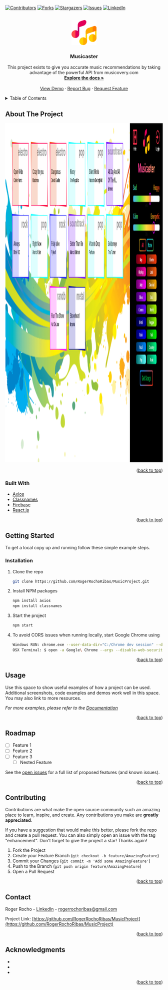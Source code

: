 <div id="top"></div>

[![Contributors][contributors-shield]][contributors-url]
[![Forks][forks-shield]][forks-url]
[![Stargazers][stars-shield]][stars-url]
[![Issues][issues-shield]][issues-url]
[![LinkedIn][linkedin-shield]][linkedin-url]



<!-- PROJECT LOGO -->
<br />
<div align="center">
  <a href="https://github.com/RogerRochoRibas/MusicProject">
    <img src="/musicproject/src/musical-notes.png" alt="Logo" width="80" height="80">
  </a>

<h3 align="center">Musicaster</h3>

  <p align="center">
  This project exists to give you accurate music recommendations by taking advantage of the powerful API from musicovery.com
    <br />
    <a href="https://github.com/RogerRochoRibas/MusicProject"><strong>Explore the docs »</strong></a>
    <br />
    <br />
    <a href="https://rogerrochoribas.github.io/MusicProject/">View Demo</a>
    ·
    <a href="https://github.com/RogerRochoRibas/MusicProject/issues">Report Bug</a>
    ·
    <a href="https://github.com/RogerRochoRibas/MusicProject/issues">Request Feature</a>
  </p>
</div>



<!-- TABLE OF CONTENTS -->
<details>
  <summary>Table of Contents</summary>
  <ol>
    <li>
      <a href="#about-the-project">About The Project</a>
      <ul>
        <li><a href="#built-with">Built With</a></li>
      </ul>
    </li>
    <li>
      <a href="#getting-started">Getting Started</a>
      <ul>
        <li><a href="#prerequisites">Prerequisites</a></li>
        <li><a href="#installation">Installation</a></li>
      </ul>
    </li>
    <li><a href="#usage">Usage</a></li>
    <li><a href="#roadmap">Roadmap</a></li>
    <li><a href="#contributing">Contributing</a></li>
    <li><a href="#contact">Contact</a></li>
    <li><a href="#acknowledgments">Acknowledgments</a></li>
  </ol>
</details>



<!-- ABOUT THE PROJECT -->
## About The Project

<img src="/musicproject/src/img/screenshot.png" alt="Logo" width="1920" height="1083">

<p align="right">(<a href="#top">back to top</a>)</p>



### Built With

* [Axios](https://axios-http.com/docs/intro)
* [Classnames](https://www.npmjs.com/package/classnames)
* [Firebase](https://firebase.google.com)
* [React.js](https://reactjs.org/)

<p align="right">(<a href="#top">back to top</a>)</p>


<!-- GETTING STARTED -->
## Getting Started

To get a local copy up and running follow these simple example steps.

<!--### Prerequisites

This is an example of how to list things you need to use the software and how to install them.
* npm
  ```sh
  npm install npm@latest -g
  ```
-->
### Installation

1. Clone the repo
   ```sh
   git clone https://github.com/RogerRochoRibas/MusicProject.git
   ```
2. Install NPM packages
   ```sh
   npm install axios
   npm install classnames
   ```
3. Start the project
   ```sh
   npm start
   ```
4. To avoid CORS issues when running locally, start Google Chrome using
   ```sh
   Windows RUN: chrome.exe --user-data-dir="C:/Chrome dev session" --disable-web-security
   OSX Terminal: $ open -a Google\ Chrome --args --disable-web-security --user-data-dir
   ```

<p align="right">(<a href="#top">back to top</a>)</p>



<!-- USAGE EXAMPLES -->
## Usage

Use this space to show useful examples of how a project can be used. Additional screenshots, code examples and demos work well in this space. You may also link to more resources.

_For more examples, please refer to the [Documentation](https://example.com)_

<p align="right">(<a href="#top">back to top</a>)</p>



<!-- ROADMAP -->
## Roadmap

- [ ] Feature 1
- [ ] Feature 2
- [ ] Feature 3
    - [ ] Nested Feature

See the [open issues](https://github.com/RogerRochoRibas/MusicProject/issues) for a full list of proposed features (and known issues).

<p align="right">(<a href="#top">back to top</a>)</p>



<!-- CONTRIBUTING -->
## Contributing

Contributions are what make the open source community such an amazing place to learn, inspire, and create. Any contributions you make are **greatly appreciated**.

If you have a suggestion that would make this better, please fork the repo and create a pull request. You can also simply open an issue with the tag "enhancement".
Don't forget to give the project a star! Thanks again!

1. Fork the Project
2. Create your Feature Branch (`git checkout -b feature/AmazingFeature`)
3. Commit your Changes (`git commit -m 'Add some AmazingFeature'`)
4. Push to the Branch (`git push origin feature/AmazingFeature`)
5. Open a Pull Request

<p align="right">(<a href="#top">back to top</a>)</p>



<!-- CONTACT -->
## Contact

Roger Rocho - [LinkedIn](https://es.linkedin.com/in/rogerrochoribas) - rogerrochoribas@gmail.com

Project Link: [https://github.com/RogerRochoRibas/MusicProject](https://github.com/RogerRochoRibas/MusicProject)

<p align="right">(<a href="#top">back to top</a>)</p>



<!-- ACKNOWLEDGMENTS -->
## Acknowledgments

* []()
* []()
* []()

<p align="right">(<a href="#top">back to top</a>)</p>



<!-- MARKDOWN LINKS & IMAGES -->
<!-- https://www.markdownguide.org/basic-syntax/#reference-style-links -->
[contributors-shield]: https://img.shields.io/github/contributors/RogerRochoRibas/MusicProject.svg?style=for-the-badge
[contributors-url]: https://github.com/RogerRochoRibas/MusicProject/graphs/contributors
[forks-shield]: https://img.shields.io/github/forks/RogerRochoRibas/MusicProject.svg?style=for-the-badge
[forks-url]: https://github.com/RogerRochoRibas/MusicProject/network/members
[stars-shield]: https://img.shields.io/github/stars/RogerRochoRibas/MusicProject.svg?style=for-the-badge
[stars-url]: https://github.com/RogerRochoRibas/MusicProject/stargazers
[issues-shield]: https://img.shields.io/github/issues/RogerRochoRibas/MusicProject.svg?style=for-the-badge
[issues-url]: https://github.com/RogerRochoRibas/MusicProject/issues
[license-shield]: https://img.shields.io/github/license/RogerRochoRibas/MusicProject.svg?style=for-the-badge
[license-url]: https://github.com/RogerRochoRibas/MusicProject/blob/master/LICENSE.txt
[linkedin-shield]: https://img.shields.io/badge/-LinkedIn-black.svg?style=for-the-badge&logo=linkedin&colorB=555
[linkedin-url]: https://linkedin.com/in/rogerrochoribas
[product-screenshot]: images/screenshot.png
